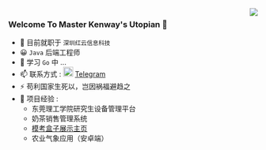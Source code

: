 <img align="right" src="https://github-readme-stats.vercel.app/api?username=MasterKenway&show_icons=true&theme=radical&count_private=true"/>

### Welcome To Master Kenway's Utopian 👋

- 💼 目前就职于 `深圳红云信息科技`
- 😀  `Java` 后端工程师
- 🌱 学习 `Go` 中 ...
- 📫 联系方式 :  <img src="https://camo.githubusercontent.com/f4b401dd7cd9b7840fd31acafd49e151a80e4c9600bf219934461b96dd98e013/68747470733a2f2f6564656e742e6769746875622e696f2f537570657254696e7949636f6e732f696d616765732f7376672f74656c656772616d2e737667" width=20px/> [Telegram](https://t.me/Master_Kenway) 
- ⚡ 苟利国家生死以，岂因祸福避趋之
- 🔧 项目经验 : 
  - 东莞理工学院研究生设备管理平台
  - 奶茶销售管理系统
  - [模考盒子展示主页](https://prepboxonline.com/)
  - 农业气象应用（安卓端）



